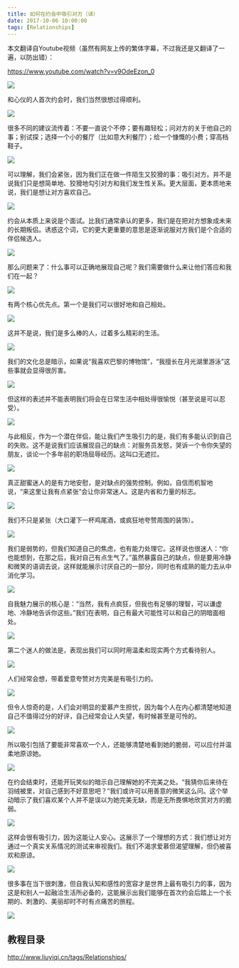 ```yaml
---
title: 如何在约会中吸引对方（译）
date: 2017-10-06 10:00:00
tags: [Relationships]
---
```


本文翻译自Youtube视频（虽然有网友上传的繁体字幕，不过我还是又翻译了一遍，以防出错）：

https://www.youtube.com/watch?v=v9OdeEzon_0

![](https://ws4.sinaimg.cn/mw690/83900b4ely1fk8ta2iwdtj20zk0k07m3.jpg)

<!--more-->

和心仪的人首次约会时，我们当然很想过得顺利。

![](https://ws4.sinaimg.cn/mw690/83900b4ely1fk8td8g2e3j20hs0a0jua.jpg)

很多不同的建议流传着：不要一直说个不停；要有趣轻松；问对方的关于他自己的事；别试探；选择一个小的餐厅（比如意大利餐厅）；给一个慷慨的小费；穿高档鞋子。

![](https://ws4.sinaimg.cn/mw690/83900b4ely1fk8tjhr6woj20hs0a0q4o.jpg)

可以理解，我们会紧张，因为我们正在做一件陌生又狡猾的事：吸引对方。并不是说我们只是想简单地、狡猾地勾引对方和我们发生性关系。更大层面，更本质地来说，我们是想让对方喜欢自己。

![](https://ws4.sinaimg.cn/mw690/83900b4egy1fk8uq736w6j20hs0a0q4v.jpg)


约会从本质上来说是个面试。比我们通常承认的更多，我们是在把对方想象成未来的长期叛侣。诱惑这个词，它的更大更重要的意思是逐渐说服对方我们是个合适的伴侣候选人。

![](https://ws4.sinaimg.cn/mw690/83900b4egy1fk8tz3brhtj20hs0a0tc4.jpg)

那么问题来了：什么事可以正确地展现自己呢？我们需要做什么来让他们答应和我们在一起？

![](https://ws4.sinaimg.cn/mw690/83900b4egy1fk8u0x5lbxj20hs0a0wg1.jpg)

有两个核心优先点。第一个是我们可以很好地和自己相处。

![](https://ws4.sinaimg.cn/mw690/83900b4egy1fk8u2l5bpgj20hs0a041i.jpg)

这并不是说，我们是多么棒的人，过着多么精彩的生活。

![](https://ws4.sinaimg.cn/mw690/83900b4egy1fk8u3a4y0cj20hs0a076s.jpg)

我们的文化总是暗示，如果说“我喜欢巴黎的博物馆”，“我擅长在月光湖里游泳”这些事就会显得很厉害。

![](https://ws4.sinaimg.cn/mw690/83900b4egy1fk8u4lmu24j20hs0a0dhv.jpg)

但这样的表述并不能表明我们将会在日常生活中相处得很愉悦（甚至说是可以忍受）。

![](https://ws4.sinaimg.cn/mw690/83900b4egy1fk8u5fliv2j20hs0a0wgg.jpg)

与此相反，作为一个潜在伴侣，能让我们产生吸引力的是，我们有多能认识到自己的失败。这不是说我们应该展现自己的缺点：对服务员发怒，哭诉一个令你失望的朋友，谈论一个多年前的职场屈辱经历。这叫口无遮拦。

![](https://ws4.sinaimg.cn/mw690/83900b4egy1fk8u6ppft4j20hs0a0gn8.jpg)

真正甜蜜迷人的是有力地安慰，是对缺点的强势控制。例如，自信而机智地说，“来这里让我有点紧张”会让你非常迷人。这是内省和力量的标志。

![](https://ws4.sinaimg.cn/mw690/83900b4egy1fk8u9hl84wj20hs0a0jt7.jpg)

我们不只是紧张（大口灌下一杯鸡尾酒，或疯狂地夸赞周围的装饰）。

![](https://ws4.sinaimg.cn/mw690/83900b4egy1fk8ua6q4y1j20hs0a00vg.jpg)

我们是弱势的，但我们知道自己的焦虑，也有能力处理它。这样说也很迷人：“你也能想到，在那之后，我对自己有点生气了。”虽然暴露自己的缺点，但是要用冷静和微笑的语调去说，这样就能展示讨厌自己的一部分，同时也有成熟的能力去从中消化学习。

![](https://ws4.sinaimg.cn/mw690/83900b4egy1fk8ucmzw6hj20hs0a0abs.jpg)

自我魅力展示的核心是：“当然，我有点疯狂，但我也有足够的理智，可以谦虚地、冷静地告诉你这些。”我们在表明，自己有最大可能性可以和自己的阴暗面相处。

![](https://ws4.sinaimg.cn/mw690/83900b4egy1fk8uee5irjj20hs0a00z4.jpg)

第二个迷人的做法是，表现出我们可以同时用温柔和现实两个方式看待别人。

![](https://ws4.sinaimg.cn/mw690/83900b4egy1fk8ufmm3r4j20hs0a0go1.jpg)

人们经常会想，带着爱意夸赞对方完美是有吸引力的。

![](https://ws4.sinaimg.cn/mw690/83900b4egy1fk8uh0yys8j20hs0a0n11.jpg)

但令人惊奇的是，人们会对明显的爱慕产生担忧，因为每个人在内心都清楚地知道自己不值得过分的好评，自己经常会让人失望，有时候甚至是可怜的。

![](https://ws4.sinaimg.cn/mw690/83900b4egy1fk8uht7jonj20hs0a079h.jpg)

所以吸引包括了要能非常喜欢一个人，还能够清楚地看到她的脆弱，可以应付并温柔地原谅她。

![](https://ws4.sinaimg.cn/mw690/83900b4egy1fk8uiwu46tj20hs0a0tar.jpg)

在约会结束时，还能开玩笑似的暗示自己理解她的不完美之处。“我猜你后来待在羽绒被里，对自己感到不好意思吧？”我们或许可以用善意的微笑这么问。这个举动暗示了我们喜欢某个人并不是误以为她完美无缺，而是无所畏惧地欣赏对方的脆弱。

![](https://ws4.sinaimg.cn/mw690/83900b4egy1fk8ul4h284j20hs0a0q59.jpg)

这样会很有吸引力，因为这能让人安心。这展示了一个理想的方式：我们想让对方通过一个真实关系情况的测试来审视我们。我们不渴求爱慕但渴望理解，但仍被喜欢和原谅。

![](https://ws4.sinaimg.cn/mw690/83900b4egy1fk8unv4u9tj20hs0a0ads.jpg)

很多事在当下很刺激，但自我认知和感性的宽容才是世界上最有吸引力的事，因为这是和别人一起融洽生活所必备的，这能展示出我们能够在首次约会后踏上一个长期的、刺激的、美丽却时不时有点痛苦的旅程。

![](https://ws4.sinaimg.cn/mw690/83900b4egy1fk8uozrvksj20hs0a0djo.jpg)

## 教程目录

<http://www.liuyiqi.cn/tags/Relationships/>